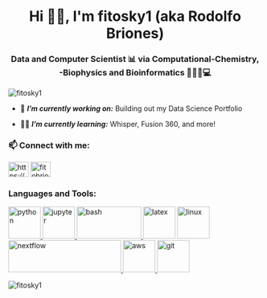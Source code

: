 <h1 align="center">Hi 👋🏻, I'm fitosky1 (aka Rodolfo Briones)</h1>
<h3 align="center">Data and Computer Scientist 📊 via Computational-Chemistry, -Biophysics and Bioinformatics 🧪🔬🧬💻 </h3>

<p align="left"> <img src="https://komarev.com/ghpvc/?username=fitosky1&label=Profile%20views&color=0e75b6&style=flat" alt="fitosky1" /> </p>

- 🔭 ***I’m currently working on:*** Building out my Data Science Portfolio

- 👀🌱 ***I’m currently learning:*** Whisper, Fusion 360, and more!

<!--- - ⚡ ***Fun facts:***  I 💖 music, sci-fi, reading, biking --->

<h3 align="left">📫 Connect with me:</h3>
<p align="left">
<a href="https://www.linkedin.com/in/rodolfo-briones-phd/" target="blank"><img align="center" src="https://cdn.jsdelivr.net/npm/simple-icons@3.0.1/icons/linkedin.svg" alt="https://www.linkedin.com/in/rodolfo-briones-phd/" height="30" width="40" /></a>
<a href="mailto:fitobriones+git@gmail.com" target="blank"><img align="center" src="https://cdn.jsdelivr.net/npm/simple-icons@3.0.1/icons/gmail.svg" alt="fitobriones+git@gmail.com" height="30" width="40" /></a>
</p>

<h3 align="left">Languages and Tools:</h3>
<p align="left"> 
<a href="https://www.python.org" target="_blank"> <img src="https://www.vectorlogo.zone/logos/python/python-icon.svg" alt="python" width="64" height="64"/> </a>  
<a href="https://jupyter.org" target="_blank"> <img src="https://www.vectorlogo.zone/logos/jupyter/jupyter-icon.svg" alt="jupyter" width="64" height="64"/> </a>  
<a href="https://www.gnu.org/software/bash/" target="_blank"> <img src="https://www.vectorlogo.zone/logos/gnu_bash/gnu_bash-official.svg" alt="bash" width="128" height="64"/>  
<a href="https://www.latex-project.org" target="_blank"> <img src="https://github.com/detain/svg-logos/blob/master/svg/latex.svg" alt="latex" width="64" height="64"/></a>   
<a href="https://www.linux.org/" target="_blank"> <img src="https://www.vectorlogo.zone/logos/linux/linux-icon.svg" alt="linux" width="64" height="64"/> </a>   
<a href="https://www.nextflow.io" target="_blank"> <img src="https://www.nextflow.io/img/nextflow2014_no-bg.png" alt="nextflow" width="224" height="64"/> </a>   
<a href="https://aws.amazon.com" target="_blank"> <img src="https://www.vectorlogo.zone/logos/amazon_aws/amazon_aws-icon.svg" alt="aws" width="64" height="64"/>   
<a href="https://www.docker.com" target="_blank"> <img src="https://www.vectorlogo.zone/logos/docker/docker-official.svg" alt="git" width="64" height="64"/> </a>  
<!--- <a href="https://www.gromacs.org/" target="_blank"> <img src="https://www.gromacs.org/_images/gmx_logo_blue.png" alt="gromacs" width="64" height="64"/></a> --->
 
 </p>

<p><img align="center" src="https://github-readme-stats.vercel.app/api/top-langs?username=fitosky1&show_icons=true&locale=en&layout=compact" alt="fitosky1" /></p>


  
<!--- 
- 👋 Hi, I’m @fitosky1
- 👀 I’m interested in ...
- 🌱 I’m currently learning ...
- 💞️ I’m looking to collaborate on ...
- 📫 How to reach me ...
--->

<!---
fitosky1/fitosky1 is a ✨ special ✨ repository because its `README.md` (this file) appears on your GitHub profile.
You can click the Preview link to take a look at your changes.
--->
